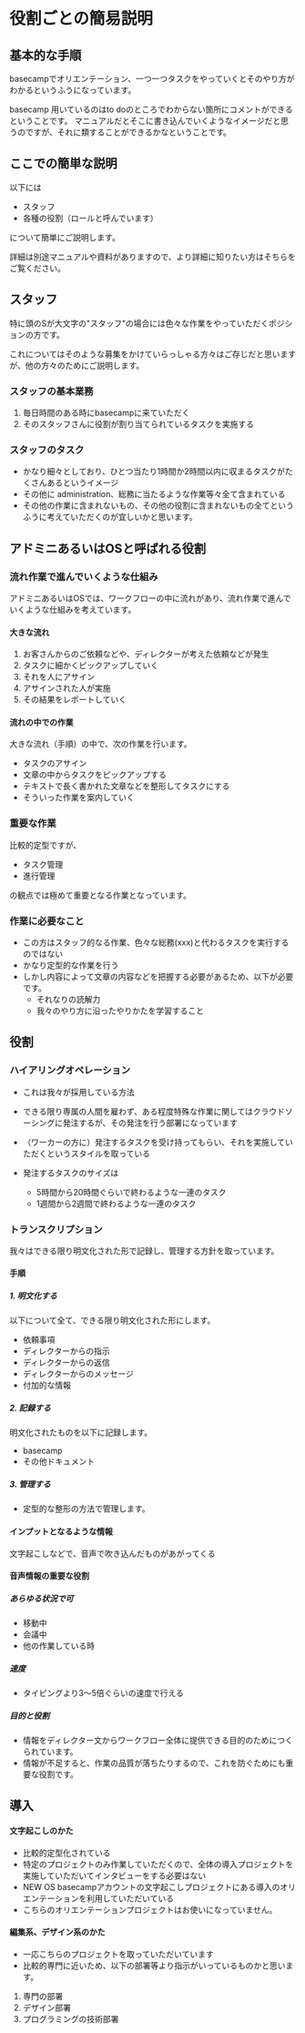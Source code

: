 役割ごとの簡易説明
=====

基本的な手順
-----
basecampでオリエンテーション、一つ一つタスクをやっていくとそのやり方がわかるというふうになっています。

basecamp 用いているのはto doのところでわからない箇所にコメントができるということです。
マニュアルだとそこに書き込んでいくようなイメージだと思うのですが、それに類することができるかなということです。

ここでの簡単な説明
-----
以下には
- スタッフ
- 各種の役割（ロールと呼んでいます）

について簡単にご説明します。

詳細は別途マニュアルや資料がありますので、より詳細に知りたい方はそちらをご覧ください。

スタッフ
-----
特に頭のSが大文字の"スタッフ"の場合には色々な作業をやっていただくポジションの方です。

これについてはそのような募集をかけていらっしゃる方々はご存じだと思いますが、他の方々のためにご説明します。

### スタッフの基本業務
1. 毎日時間のある時にbasecampに来ていただく
2. そのスタッフさんに役割が割り当てられているタスクを実施する

### スタッフのタスク
- かなり細々としており、ひとつ当たり1時間か2時間以内に収まるタスクがたくさんあるというイメージ
- その他に administration、総務に当たるような作業等々全て含まれている
- その他の作業に含まれないもの、その他の役割に含まれないもの全てというふうに考えていただくのが宜しいかと思います。

アドミニあるいはOSと呼ばれる役割
-----

### 流れ作業で進んでいくような仕組み
アドミニあるいはOSでは、ワークフローの中に流れがあり、流れ作業で進んでいくような仕組みを考えています。

#### 大きな流れ
1. お客さんからのご依頼などや、ディレクターが考えた依頼などが発生
2. タスクに細かくピックアップしていく
3. それを人にアサイン
4. アサインされた人が実施
5. その結果をレポートしていく


#### 流れの中での作業
大きな流れ（手順）の中で、次の作業を行います。

- タスクのアサイン
- 文章の中からタスクをピックアップする
- テキストで長く書かれた文章などを整形してタスクにする
- そういった作業を案内していく

### 重要な作業
比較的定型ですが、
- タスク管理
- 進行管理

の観点では極めて重要となる作業となっています。

### 作業に必要なこと
- この方はスタッフ的なる作業、色々な総務(xxx)と代わるタスクを実行するのではない
- かなり定型的な作業を行う
- しかし内容によって文章の内容などを把握する必要があるため、以下が必要です。
  - それなりの読解力
  - 我々のやり方に沿ったやりかたを学習すること


役割
-----
### ハイアリングオペレーション

- これは我々が採用している方法
- できる限り専属の人間を雇わず、ある程度特殊な作業に関してはクラウドソーシングに発注するが、その発注を行う部署になっています

- （ワーカーの方に）発注するタスクを受け持ってもらい、それを実施していただくというスタイルを取っている
- 発注するタスクのサイズは
  - 5時間から20時間ぐらいで終わるような一連のタスク
  - 1週間から2週間で終わるような一連のタスク

### トランスクリプション
我々はできる限り明文化された形で記録し、管理する方針を取っています。

#### 手順
##### 1. 明文化する
以下について全て、できる限り明文化された形にします。

- 依頼事項
- ディレクターからの指示
- ディレクターからの返信
- ディレクターからのメッセージ
- 付加的な情報

##### 2. 記録する
明文化されたものを以下に記録します。 

- basecamp 
- その他ドキュメント

##### 3. 管理する
* 定型的な整形の方法で管理します。

#### インプットとなるような情報
文字起こしなどで、音声で吹き込んだものがあがってくる

#### 音声情報の重要な役割
##### あらゆる状況で可	
 - 移動中
 - 会議中
 - 他の作業している時

##### 速度
 - タイピングより3～5倍ぐらいの速度で行える

##### 目的と役割
- 情報をディレクター文からワークフロー全体に提供できる目的のためにつくられています。
- 情報が不足すると、作業の品質が落ちたりするので、これを防ぐためにも重要な役割です。


導入
-----

#### 文字起こしのかた

- 比較的定型化されている
- 特定のプロジェクトのみ作業していただくので、全体の導入プロジェクトを実施していただいてインタビューをする必要はない
- NEW OS basecampアカウントの文字起こしプロジェクトにある導入のオリエンテーションを利用していただいている
- こちらのオリエンテーションプロジェクトはお使いになっていません。

#### 編集系、デザイン系のかた
- 一応こちらのプロジェクトを取っていただいています
- 比較的専門に近いため、以下の部署等より指示がいっているものかと思います。

1. 専門の部署
2. デザイン部署
3. プログラミングの技術部署
